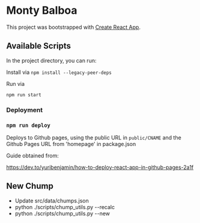 # Monty Balboa

This project was bootstrapped with [Create React App](https://github.com/facebook/create-react-app).

## Available Scripts

In the project directory, you can run:

Install via `npm install --legacy-peer-deps`

Run via

```
npm run start
```

### Deployment

### `npm run deploy` 
Deploys to Github pages, using the public URL in `public/CNAME` and the Github Pages URL from 'homepage' in package.json

Guide obtained from:

https://dev.to/yuribenjamin/how-to-deploy-react-app-in-github-pages-2a1f

## New Chump

- Update src/data/chumps.json
- python ./scripts/chump_utils.py --recalc
- python ./scripts/chump_utils.py --new